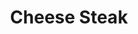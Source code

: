 ---
pid: mp138
title: Cheese Steak
location_transcription: 
coordinates: "[-75.171569745273, 39.915463814945]"
zipcode: 
gen_neighborhood: 
neighborhood: 
outside_phl: 
age: '13'
age_range: 13-19
instagram: 
image_file_name: mp_138.jpg
proposal_transcription: 
topic: Food
topic_summary: 0, 0
type: Other No Form
keywords_other: 
credit: Dom
image_labels: 
twitter: 
facebook: 
permalink: "/monuments/mp138/"
layout: item-page
---